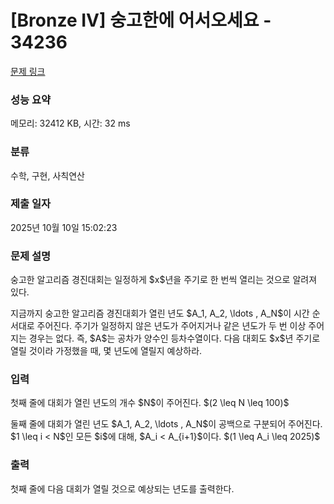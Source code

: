 # [Bronze IV] 숭고한에 어서오세요 - 34236 

[문제 링크](https://www.acmicpc.net/problem/34236) 

### 성능 요약

메모리: 32412 KB, 시간: 32 ms

### 분류

수학, 구현, 사칙연산

### 제출 일자

2025년 10월 10일 15:02:23

### 문제 설명

<p>숭고한 알고리즘 경진대회는 일정하게 $x$년을 주기로 한 번씩 열리는 것으로 알려져 있다. </p>

<p>지금까지 숭고한 알고리즘 경진대회가 열린 년도 $A_1, A_2, \ldots , A_N$이 시간 순서대로 주어진다. 주기가 일정하지 않은 년도가 주어지거나 같은 년도가 두 번 이상 주어지는 경우는 없다. 즉, $A$는 공차가 양수인 등차수열이다. 다음 대회도 $x$년 주기로 열릴 것이라 가정했을 때, 몇 년도에 열릴지 예상하라.</p>

### 입력 

 <p>첫째 줄에 대회가 열린 년도의 개수 $N$이 주어진다. $(2 \leq N \leq 100)$</p>

<p>둘째 줄에 대회가 열린 년도 $A_1, A_2, \ldots , A_N$이 공백으로 구분되어 주어진다. $1 \leq i < N$인 모든 $i$에 대해, $A_i < A_{i+1}$이다. $(1 \leq A_i \leq 2025)$ </p>

### 출력 

 <p>첫째 줄에 다음 대회가 열릴 것으로 예상되는 년도를 출력한다.</p>

